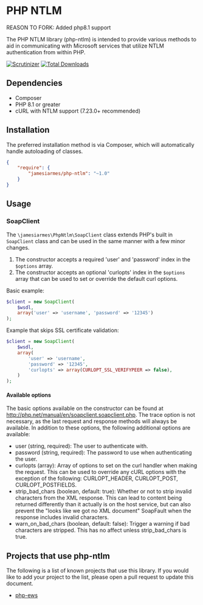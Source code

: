 PHP NTLM
===================================

REASON TO FORK: Added php8.1 support

The PHP NTLM library (php-ntlm) is intended to provide various methods to aid in
communicating with Microsoft services that utilize NTLM authentication from
within PHP.

[![Scrutinizer](https://img.shields.io/scrutinizer/g/jamesiarmes/php-ntlm.svg?style=flat-square)](https://scrutinizer-ci.com/g/jamesiarmes/php-ntlm)
[![Total Downloads](https://img.shields.io/packagist/dt/jamesiarmes/php-ntlm.svg?style=flat-square)](https://packagist.org/packages/jamesiarmes/php-ntlm)

Dependencies
------------

 * Composer
 * PHP 8.1 or greater
 * cURL with NTLM support (7.23.0+ recommended)

Installation
------------

The preferred installation method is via Composer, which will automatically
handle autoloading of classes.

```json
{
    "require": {
        "jamesiarmes/php-ntlm": "~1.0"
    }
}
```

## Usage

### SoapClient
The `\jamesiarmes\PhpNtlm\SoapClient` class extends PHP's built in `SoapClient`
class and can be used in the same manner with a few minor changes.

1. The constructor accepts a required 'user' and 'password' index in the
`$options` array.
2. The constructor accepts an optional 'curlopts' index in the `$options` array
that can be used to set or override the default curl options.

Basic example:

```php
$client = new SoapClient(
    $wsdl,
    array('user' => 'username', 'password' => '12345')
);
```

Example that skips SSL certificate validation:

```php
$client = new SoapClient(
    $wsdl,
    array(
        'user' => 'username',
        'password' => '12345',
        'curlopts' => array(CURLOPT_SSL_VERIFYPEER => false),
    )
);
```

#### Available options
The basic options available on the constructor can be found at
http://php.net/manual/en/soapclient.soapclient.php. The trace option is not
necessary, as the last request and response methods will always be available. In
addition to these options, the following additional options are available:

- user (string, required): The user to authenticate with.
- password (string, required): The password to use when authenticating the user.
- curlopts (array): Array of options to set on the curl handler when making the
request. This can be used to override any cURL options with the exception of the
following: CURLOPT_HEADER, CURLOPT_POST, CURLOPT_POSTFIELDS.
- strip_bad_chars (boolean, default: true): Whether or not to strip invalid
characters from the XML response. This can lead to content being returned
differently than it actually is on the host service, but can also prevent the
"looks like we got no XML document" SoapFault when the response includes invalid
characters.
- warn_on_bad_chars (boolean, default: false): Trigger a warning if bad
characters are stripped. This has no affect unless strip_bad_chars is true.

## Projects that use php-ntlm
The following is a list of known projects that use this library. If you would
like to add your project to the list, please open a pull request to update this
document.

- [php-ews](https://github.com/jamesiarmes/php-ews)
